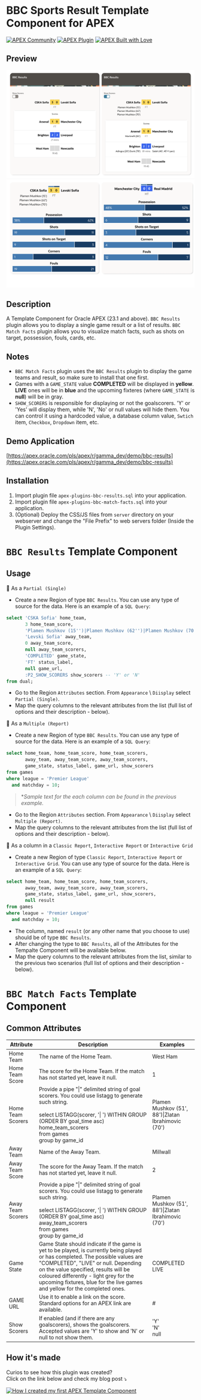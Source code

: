# BBC Sports Result Template Component for APEX
[![APEX Community](https://cdn.rawgit.com/Dani3lSun/apex-github-badges/78c5adbe/badges/apex-community-badge.svg)](https://apex.oracle.com/pls/apex/r/gamma_dev/demo/) [![APEX Plugin](https://cdn.rawgit.com/Dani3lSun/apex-github-badges/b7e95341/badges/apex-plugin-badge.svg)](https://apex.oracle.com/pls/apex/r/gamma_dev/demo/)
[![APEX Built with Love](https://cdn.rawgit.com/Dani3lSun/apex-github-badges/7919f913/badges/apex-love-badge.svg)](https://apex.oracle.com/pls/apex/r/gamma_dev/demo/)

## Preview
[![BBC Sports Result Template Component for APEX](https://raw.githubusercontent.com/plamen9/apex-plugins-bbc-results/main/demo_1.png)](https://raw.githubusercontent.com/plamen9/apex-plugins-bbc-results/main/demo_1.png)
[![BBC Sports Result Template Component for APEX](https://raw.githubusercontent.com/plamen9/apex-plugins-bbc-results/main/demo_2.png)](https://raw.githubusercontent.com/plamen9/apex-plugins-bbc-results/main/demo_2.png)

## Description
A Template Component for Oracle APEX (23.1 and above). 
`BBC Results` plugin allows you to display a single game result or a list of results.
`BBC Match Facts` plugin allows you to visualize match facts, such as shots on target, possession, fouls, cards, etc.

## Notes
- `BBC Match Facts` plugin uses the `BBC Results` plugin to display the game teams and result, so make sure to install that one first.
- Games with a `GAME_STATE` value **COMPLETED** will be displayed in **yellow**. **LIVE** ones will be in **blue** and the upcoming fixteres (where `GAME_STATE` is **null**) will be in gray.
- `SHOW_SCORERS` is responsible for displaying or not the goalscorers. 'Y' or 'Yes' will display them, while 'N', 'No' or null values will hide them. You can control it using a hardcoded value, a database column value, `Swtich` item, `Checkbox`, `Dropdown` item, etc.

## Demo Application
[https://apex.oracle.com/pls/apex/r/gamma_dev/demo/bbc-results](https://apex.oracle.com/pls/apex/r/gamma_dev/demo/bbc-results)

## Installation
1. Import plugin file `apex-plugins-bbc-results.sql` into your application. 
2. Import plugin file `apex-plugins-bbc-match-facts.sql` into your application.
3. (Optional) Deploy the CSS/JS files from `server` directory on your webserver and change the "File Prefix" to web servers folder (Inside the Plugin Settings).

# `BBC Results` Template Component

## Usage
🔸 As a `Partial (Single)`
- Create a new Region of type `BBC Results`. You can use any type of source for the data. Here is an example of a `SQL Query`:
```sql
select 'CSKA Sofia' home_team,
       3 home_team_score,
       'Plamen Mushkov (15'')|Plamen Mushkov (62'')|Plamen Mushkov (70'')' home_team_scorers,
       'Levski Sofia' away_team,
       0 away_team_score, 
       null away_team_scorers,
       'COMPLETED' game_state,
       'FT' status_label,
       null game_url, 
       :P2_SHOW_SCORERS show_scorers -- 'Y' or 'N'
from dual;
```
- Go to the Region `Attributes` section. From `Appearance` \ `Diisplay` select `Partial (Single)`.
- Map the query columns to the relevant attributes from the list (full list of options and their description - below).

🔸 As a `Multiple (Report)`
- Create a new Region of type `BBC Results`. You can use any type of source for the data. Here is an example of a `SQL Query`:
```sql
select home_team, home_team_score, home_team_scorers,
       away_team, away_team_score, away_team_scorers,
       game_state, status_label, game_url, show_scorers 
from games
where league = 'Premier League'
  and matchday = 10;
```
> **Sample text for the each column can be found in the previous example.*
- Go to the Region `Attributes` section. From `Appearance` \ `Diisplay` select `Multiple (Report)`.
- Map the query columns to the relevant attributes from the list (full list of options and their description - below).

🔸 As a column in a `Classic Report`, `Interactive Report` or `Interactive Grid`
- Create a new Region of type `Classic Report`, `Interactive Report` or `Interactive Grid`.  You can use any type of source for the data. Here is an example of a `SQL Query`:
```sql
select home_team, home_team_score, home_team_scorers,
       away_team, away_team_score, away_team_scorers,
       game_state, status_label, game_url, show_scorers,
       null result
from games
where league = 'Premier League'
  and matchday = 10;
```
- The column, named `result` (or any other name that you choose to use) should be of type `BBC Results`.
- After changing the type to `BBC Results`, all of the Attributes for the Tempalte Component will be available below.
- Map the query columns to the relevant attributes from the list, similar to the previous two scenarios (full list of options and their description - below).

# `BBC Match Facts` Template Component

## Common Attributes
| Attribute  | Description  | Examples |
|---|---|---|
| Home Team | The name of the Home Team. | West Ham |
| Home Team Score | The score for the Home Team. If the match has not started yet, leave it null. | 1 |
| Home Team Scorers | Provide a pipe "\|" delimited string of goal scorers. You could use listagg to generate such string. </br></br> select LISTAGG(scorer, '\| ') WITHIN GROUP (ORDER BY goal_time asc) home_team_scorers </br> from games </br> group by game_id | Plamen Mushkov (51', 88')\|Zlatan Ibrahimovic (70') |
| Away Team | Name of the Away Team. | Millwall |
| Away Team Score | The score for the Away Team. If the match has not started yet, leave it null. | 2 |
| Away Team Scorers | Provide a pipe "\|" delimited string of goal scorers. You could use listagg to generate such string. </br></br> select LISTAGG(scorer, '\| ') WITHIN GROUP (ORDER BY goal_time asc) away_team_scorers </br> from games </br> group by game_id | Plamen Mushkov (51', 88')\|Zlatan Ibrahimovic (70') |
| Game State | Game State should indicate if the game is yet to be played, is currently being played or has completed. The possible values are "COMPLETED", "LIVE" or null. Depending on the value specified, results will be coloured differently - light grey for the upcoming fixtures, blue for the live games and yellow for the completed ones. | COMPLETED </br> LIVE |
| GAME URL | Use it to enable a link on the score. Standard options for an APEX link are available. | # |
| Show Scorers | If enabled (and if there are any goalscorers), shows the goalscorers. Accepted values are 'Y' to show and 'N' or null to not show them. | 'Y' </br> 'N' </br> null |


## How it's made
Curios to see how this plugin was created? </br>
Click on the link below and check my blog post ⤵️

[![How I created my first APEX Template Component](https://cdn.hashnode.com/res/hashnode/image/upload/v1697047311278/3b0a2579-fb50-495d-9caa-1f642231de1b.png?w=600&h=315&fit=crop&crop=entropy&auto=compress,format&format=webp)](https://blog.apexapplab.dev/how-i-created-my-first-apex-template-component)


